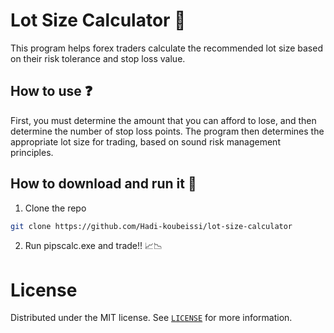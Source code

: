 # Lot Size Calculator 💸

This program helps forex traders calculate the recommended lot size based on their risk tolerance and stop loss value.

## How to use ❓

First, you must determine the amount that you can afford to lose, and then determine the number of stop loss points. The program then determines the appropriate lot size for trading, based on sound risk management principles.

## How to download and run it 🔻

1. Clone the repo

```sh
git clone https://github.com/Hadi-koubeissi/lot-size-calculator
```

2. Run pipscalc.exe and trade!! 📈📉

# License

Distributed under the MIT license. See [`LICENSE`]([https://github.com/Hadi-Koubeissi/ManageGift/blob/master/LICENSE](https://github.com/Hadi-koubeissi/lot-size-calculator/blob/main/LICENSE)) for more information.
